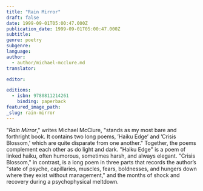 ```yaml
---
title: "Rain Mirror"
draft: false
date: 1999-09-01T05:00:47.000Z
publication_date: 1999-09-01T05:00:47.000Z
subtitle:
genre: poetry
subgenre:
language:
author:
  - author/michael-mcclure.md
translator:

editor:

editions:
  - isbn: 9780811214261
    binding: paperback
featured_image_path:
_slug: rain-mirror
---
```


"_Rain Mirror_," writes Michael McClure, "stands as my most bare and forthright book. It contains two long poems, ’Haiku Edge’ and ’Crisis Blossom,’ which are quite disparate from one another." Together, the poems complement each other as do light and dark. "Haiku Edge" is a poem of linked haiku, often humorous, sometimes harsh, and always elegant. "Crisis Blossom," in contrast, is a long poem in three parts that records the author’s "state of psyche, capillaries, muscles, fears, boldnesses, and hungers down where they exist without management," and the months of shock and recovery during a psychophysical meltdown.


